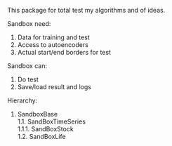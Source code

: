 This package for total test my algorithms and of ideas.

Sandbox need:
1. Data for training and test
2. Access to autoencoders
3. Actual start/end borders for test

Sandbox can:
1. Do test
2. Save/load result and logs

Hierarchy:
1. SandboxBase \
1.1. SandBoxTimeSeries \
1.1.1. SandBoxStock \
1.2. SandBoxLife 
